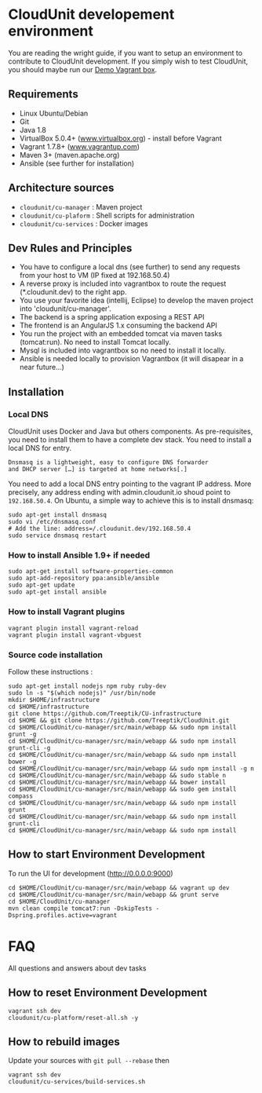 
# CloudUnit developement environment

You are reading the wright guide, if you want to setup an environment to contribute to CloudUnit development.
If you simply wish to test CloudUnit, you should maybe run our [Demo Vagrant box](DEMO-GUIDE.md).

## Requirements

* Linux Ubuntu/Debian
* Git
* Java 1.8
* VirtualBox 5.0.4+ (www.virtualbox.org) - install before Vagrant
* Vagrant 1.7.8+ (www.vagrantup.com)
* Maven 3+ (maven.apache.org)
* Ansible (see further for installation)

## Architecture sources

* `cloudunit/cu-manager`  : Maven project 
* `cloudunit/cu-plaform`  : Shell scripts for administration 
* `cloudunit/cu-services` : Docker images

## Dev Rules and Principles

* You have to configure a local dns (see further) to send any requests from your host to VM (IP fixed at 192.168.50.4) 
* A reverse proxy is included into vagrantbox to route the request (*.cloudunit.dev) to the right app.
* You use your favorite idea (intellij, Eclipse) to develop the maven project into 'cloudunit/cu-manager'.
* The backend is a spring application exposing a REST API
* The frontend is an AngularJS 1.x consuming the backend API
* You run the project with an embedded tomcat via maven tasks (tomcat:run). No need to install Tomcat locally.
* Mysql is included into vagrantbox so no need to install it locally.
* Ansible is needed locally to provision Vagrantbox (it will disapear in a near future...)

## Installation 

### Local DNS

CloudUnit uses Docker and Java but others components. As pre-requisites, you need to install them to have a complete dev stack. You need to install a local DNS for entry.
```
Dnsmasq is a lightweight, easy to configure DNS forwarder 
and DHCP server […] is targeted at home networks[.]
```
You need to add a local DNS entry pointing to the vagrant IP address. More precisely, any address ending with admin.cloudunit.io shoud point to `192.168.50.4`. On Ubuntu, a simple way to achieve this is to install dnsmasq:
```
sudo apt-get install dnsmasq
sudo vi /etc/dnsmasq.conf
# Add the line: address=/.cloudunit.dev/192.168.50.4                      
sudo service dnsmasq restart
```

### How to install Ansible 1.9+ if needed

```
sudo apt-get install software-properties-common
sudo apt-add-repository ppa:ansible/ansible
sudo apt-get update
sudo apt-get install ansible
```

### How to install Vagrant plugins
```
vagrant plugin install vagrant-reload
vagrant plugin install vagrant-vbguest
```
### Source code installation

Follow these instructions : 
```
sudo apt-get install nodejs npm ruby ruby-dev
sudo ln -s "$(which nodejs)" /usr/bin/node
mkdir $HOME/infrastructure
cd $HOME/infrastructure
git clone https://github.com/Treeptik/CU-infrastructure
cd $HOME && git clone https://github.com/Treeptik/CloudUnit.git
cd $HOME/CloudUnit/cu-manager/src/main/webapp && sudo npm install grunt -g
cd $HOME/CloudUnit/cu-manager/src/main/webapp && sudo npm install grunt-cli -g
cd $HOME/CloudUnit/cu-manager/src/main/webapp && sudo npm install bower -g
cd $HOME/CloudUnit/cu-manager/src/main/webapp && sudo npm install -g n
cd $HOME/CloudUnit/cu-manager/src/main/webapp && sudo stable n
cd $HOME/CloudUnit/cu-manager/src/main/webapp && bower install
cd $HOME/CloudUnit/cu-manager/src/main/webapp && sudo gem install compass
cd $HOME/CloudUnit/cu-manager/src/main/webapp && sudo npm install grunt
cd $HOME/CloudUnit/cu-manager/src/main/webapp && sudo npm install grunt-cli
cd $HOME/CloudUnit/cu-manager/src/main/webapp && sudo npm install

```

## How to start Environment Development

To run the UI for development (http://0.0.0.0:9000)
```
cd $HOME/CloudUnit/cu-manager/src/main/webapp && vagrant up dev
cd $HOME/CloudUnit/cu-manager/src/main/webapp && grunt serve
cd $HOME/CloudUnit/cu-manager
mvn clean compile tomcat7:run -DskipTests -Dspring.profiles.active=vagrant
```

# FAQ

All questions and answers about dev tasks

## How to reset Environment Development

```
vagrant ssh dev
cloudunit/cu-platform/reset-all.sh -y
```

## How to rebuild images

Update your sources with `git pull --rebase` then 

```
vagrant ssh dev
cloudunit/cu-services/build-services.sh
```


